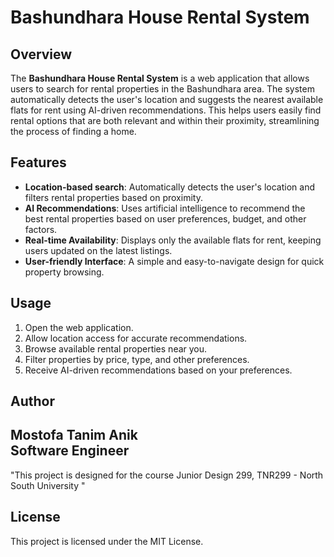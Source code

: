 # Bashundhara House Rental System

## Overview
The **Bashundhara House Rental System** is a web application that allows users to search for rental properties in the Bashundhara area. The system automatically detects the user's location and suggests the nearest available flats for rent using AI-driven recommendations. This helps users easily find rental options that are both relevant and within their proximity, streamlining the process of finding a home.

## Features
- **Location-based search**: Automatically detects the user's location and filters rental properties based on proximity.
- **AI Recommendations**: Uses artificial intelligence to recommend the best rental properties based on user preferences, budget, and other factors.
- **Real-time Availability**: Displays only the available flats for rent, keeping users updated on the latest listings.
- **User-friendly Interface**: A simple and easy-to-navigate design for quick property browsing.

## Usage
1. Open the web application.
2. Allow location access for accurate recommendations.
3. Browse available rental properties near you.
4. Filter properties by price, type, and other preferences.
5. Receive AI-driven recommendations based on your preferences.

## Author
**Mostofa Tanim Anik**  
Software Engineer
---
"This project is designed for the course Junior Design 299, TNR299 - North South University "

## License
This project is licensed under the MIT License.

